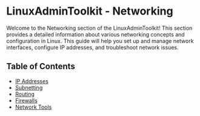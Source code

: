 # LinuxAdminToolkit - Networking

Welcome to the Networking section of the LinuxAdminToolkit! This section provides a detailed information about various networking concepts and configuration in Linux. This guide will help you set up and manage network interfaces, configure IP addresses, and troubleshoot network issues.

## Table of Contents

- [IP Addresses](https://github.com/JenilGajjar20/LinuxAdminToolkit/blob/master/networking/ip_addresses.md)
- [Subnetting](https://github.com/JenilGajjar20/LinuxAdminToolkit/blob/master/networking/subnetting.md)
- [Routing](https://github.com/JenilGajjar20/LinuxAdminToolkit/blob/master/networking/routing.md)
- [Firewalls](https://github.com/JenilGajjar20/LinuxAdminToolkit/blob/master/networking/firewall.md)
- [Network Tools](https://github.com/JenilGajjar20/LinuxAdminToolkit/blob/master/networking/network_tools.md)
<!-- - [Network Configuration]() -->
